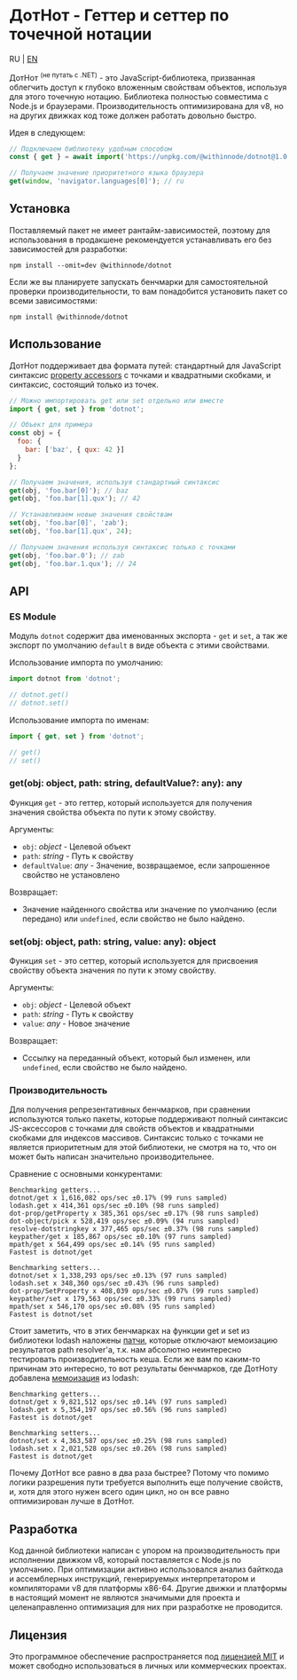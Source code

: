 # ДотНот - Геттер и сеттер по точечной нотации

RU | [EN](README.md)

ДотНот <sup>(не путать с .NET)</sup> - это JavaScript-библиотека, призванная облегчить доступ к глубоко вложенным свойствам объектов, используя для этого точечную нотацию. Библиотека полностью совместима с Node.js и браузерами. Производительность оптимизирована для v8, но на других движках код тоже должен работать довольно быстро.

Идея в следующем:

```js
// Подключаем библиотеку удобным способом
const { get } = await import('https://unpkg.com/@withinnode/dotnot@1.0.0-r/lib/index.js');

// Получаем значение приоритетного языка браузера
get(window, 'navigator.languages[0]'); // ru
```

## Установка

Поставляемый пакет не имеет рантайм-зависимостей, поэтому для использования в продакшене рекомендуется устанавливать его без зависимостей для разработки:

```
npm install --omit=dev @withinnode/dotnot
```

Если же вы планируете запускать бенчмарки для самостоятельной проверки производительности, то вам понадобится установить пакет со всеми зависимостями:

```
npm install @withinnode/dotnot
```

## Использование

ДотНот поддерживает два формата путей: стандартный для JavaScript синтаксис [property accessors](https://developer.mozilla.org/en-US/docs/Web/JavaScript/Reference/Operators/Property_accessors) с точками и квадратными скобками, и синтаксис, состоящий только из точек.

```js
// Можно импортировать get или set отдельно или вместе
import { get, set } from 'dotnot';

// Объект для примера
const obj = {
  foo: {
    bar: ['baz', { qux: 42 }]
  }
};

// Получаем значения, используя стандартный синтаксис
get(obj, 'foo.bar[0]'); // baz
get(obj, 'foo.bar[1].qux'); // 42

// Устанавливаем новые значения свойствам
set(obj, 'foo.bar[0]', 'zab');
set(obj, 'foo.bar[1].qux', 24);

// Получаем значения используя синтаксис только с точками
get(obj, 'foo.bar.0'); // zab
get(obj, 'foo.bar.1.qux'); // 24
```

## API

### ES Module

Модуль `dotnot` содержит два именованных экспорта - `get` и `set`, а так же экспорт по умолчанию `default` в виде объекта с этими свойствами.

Использование импорта по умолчанию:

```js
import dotnot from 'dotnot';

// dotnot.get()
// dotnot.set()
```

Использование импорта по именам:

```js
import { get, set } from 'dotnot';

// get()
// set()
```

### get(obj: object, path: string, defaultValue?: any): any

Функция `get` - это геттер, который используется для получения значения свойства объекта по пути к этому свойству.

Аргументы:

  * `obj`: _object_ - Целевой объект
  * `path`: _string_ - Путь к свойству
  * `defaultValue`: _any_ - Значение, возвращаемое, если запрошенное свойство не установлено

Возвращает:

  * Значение найденного свойства или значение по умолчанию (если передано) или `undefined`, если свойство не было найдено.

### set(obj: object, path: string, value: any): object

Функция `set` - это сеттер, который используется для присвоения свойству объекта значения по пути к этому свойству.

Аргументы:

  * `obj`: _object_ - Целевой объект
  * `path`: _string_ - Путь к свойству
  * `value`: _any_ - Новое значение

Возвращает:

  * Сссылку на переданный объект, который был изменен, или `undefined`, если свойство не было найдено.

### Производительность

Для получения репрезентативных бенчмарков, при сравнении используются только пакеты, которые поддерживают полный синтаксис JS-аксессоров с точками для свойств объектов и квадратными скобками для индексов массивов. Синтаксис только с точками не является приоритетным для этой библиотеки, не смотря на то, что он может быть написан значительно производительнее.

Сравнение с основными конкурентами:

```
Benchmarking getters...
dotnot/get x 1,616,082 ops/sec ±0.17% (99 runs sampled)
lodash.get x 414,361 ops/sec ±0.10% (98 runs sampled)
dot-prop/getProperty x 385,361 ops/sec ±0.17% (98 runs sampled)
dot-object/pick x 528,419 ops/sec ±0.09% (94 runs sampled)
resolve-dotstringkey x 377,465 ops/sec ±0.37% (98 runs sampled)
keypather/get x 185,867 ops/sec ±0.10% (97 runs sampled)
mpath/get x 564,499 ops/sec ±0.14% (95 runs sampled)
Fastest is dotnot/get

Benchmarking setters...
dotnot/set x 1,338,293 ops/sec ±0.13% (97 runs sampled)
lodash.set x 348,360 ops/sec ±0.43% (96 runs sampled)
dot-prop/SetProperty x 408,039 ops/sec ±0.07% (99 runs sampled)
keypather/set x 179,563 ops/sec ±0.33% (99 runs sampled)
mpath/set x 546,170 ops/sec ±0.08% (95 runs sampled)
Fastest is dotnot/set
```

Стоит заметить, что в этих бенчмарках на функции get и set из библиотеки lodash наложены [патчи](patches/), которые отключают мемоизацию результатов path resolver'а, т.к. нам абсолютно неинтересно тестировать производительность кеша. Если же вам по каким-то причинам это интересно, то вот результаты бенчмарков, где ДотНоту добавлена [мемоизация](https://lodash.com/docs/4.17.15#memoize) из lodash:

```
Benchmarking getters...
dotnot/get x 9,821,512 ops/sec ±0.14% (97 runs sampled)
lodash.get x 5,354,197 ops/sec ±0.56% (96 runs sampled)
Fastest is dotnot/get

Benchmarking setters...
dotnot/set x 4,363,587 ops/sec ±0.25% (98 runs sampled)
lodash.set x 2,021,528 ops/sec ±0.26% (98 runs sampled)
Fastest is dotnot/get
```

Почему ДотНот все равно в два раза быстрее? Потому что помимо логики разрешения пути требуется выполнить еще получение свойств, и, хотя для этого нужен всего один цикл, но он все равно оптимизирован лучше в ДотНот.

## Разработка

Код данной библиотеки написан с упором на производительность при исполнении движком v8, который поставляется с Node.js по умолчанию. При оптимизации активно использовался анализ байткода и ассемблерных инструкций, генерируемых интерпретатором и компиляторами v8 для платформы x86-64. Другие движки и платформы в настоящий момент не являются значимыми для проекта и целенаправленно оптимизация для них при разработке не проводится.

## Лицензия

Это программное обеспечение распространяется под [лицензией MIT](LICENSE) и может свободно использоваться в личных или коммерческих проектах.
